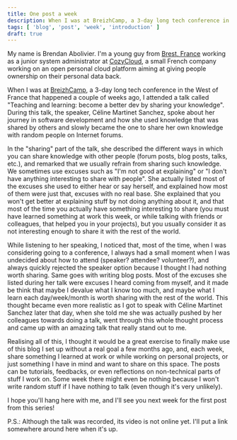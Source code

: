 ```yaml
---
title: One post a week
description: When I was at BreizhCamp, a 3-day long tech conference in the West of France that happened a couple of weeks ago, I attended a talk that gave me the idea to share each week on this blog some new stuff I learned on the way.
tags: [ 'blog', 'post', 'week', 'introduction' ]
draft: true
---
```


My name is Brendan Abolivier. I'm a young guy from [Brest, France](https://www.openstreetmap.org/relation/1076124) working as a junior system administrator at [CozyCloud](https://cozy.io/), a small French company working on an open personal cloud platform aiming at giving people ownership on their personal data back.

When I was at [BreizhCamp](https://www.breizhcamp.org/), a 3-day long tech conference in the West of France that happened a couple of weeks ago, I attended a talk called "Teaching and learning: become a better dev by sharing your knowledge". During this talk, the speaker, Céline Martinet Sanchez, spoke about her journey in software development and how she used knowledge that was shared by others and slowly became the one to share her own knowledge with random people on Internet forums.

In the "sharing" part of the talk, she described the different ways in which you can share knowledge with other people (forum posts, blog posts, talks, etc.), and remarked that we usually refrain from sharing such knowledge. We sometimes use excuses such as "I'm not good at explaining" or "I don't have anything interesting to share with people". She actually listed most of the excuses she used to either hear or say herself, and explained how most of them were just that, excuses with no real base. She explained that you won't get better at explaining stuff by not doing anything about it, and that most of the time you actually have something interesting to share (you must have learned something at work this week, or while talking with friends or colleagues, that helped you in your projects), but you usually consider it as not interesting enough to share it with the rest of the world.

While listening to her speaking, I noticed that, most of the time, when I was considering going to a conference, I always had a small moment when I was undecided about how to attend (speaker? attendee? volunteer?), and always quickly rejected the speaker option because I thought I had nothing worth sharing. Same goes with writing blog posts. Most of the excuses she listed during her talk were excuses I heard coming from myself, and it made be think that maybe I devalue what I know too much, and maybe what I learn each day/week/month is worth sharing with the rest of the world. This thought became even more realistic as I got to speak with Céline Martinet Sanchez later that day, when she told me she was actually pushed by her colleagues towards doing a talk, went through this whole thought process and came up with an amazing talk that really stand out to me.

Realising all of this, I thought it would be a great exercise to finally make use of this blog I set up without a real goal a few months ago, and, each week, share something I learned at work or while working on personal projects, or just something I have in mind and want to share on this space. The posts can be tutorials, feedbacks, or even reflections on non-technical parts of stuff I work on. Some week there might even be nothing because I won't write random stuff if I have nothing to talk (even though it's very unlikely).

I hope you'll hang here with me, and I'll see you next week for the first post from this series!

P.S.: Although the talk was recorded, its video is not online yet. I'll put a link somewhere around here when it's up.
